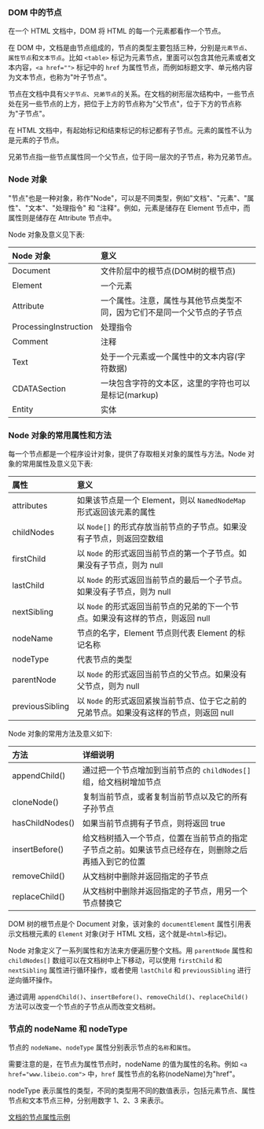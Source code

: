 
### DOM 中的节点

在一个 HTML 文档中，DOM 将 HTML 的每一个元素都看作一个节点。

在 DOM 中，文档是由节点组成的，节点的类型主要包括三种，分别是`元素节点`、`属性节点`和`文本节点`。比如 `<table>` 标记为元素节点，里面可以包含其他元素或者文本内容，`<a href="">` 标记中的 `href` 为属性节点，而例如标题文字、单元格内容为文本节点，也称为"叶子节点"。

节点在文档中具有`父子节点`、`兄弟节点`的关系。在文档的树形层次结构中，一些节点处在另一些节点的上方，把位于上方的节点称为"父节点"，位于下方的节点称为"子节点"。

在 HTML 文档中，有起始标记和结束标记的标记都有子节点。元素的属性不认为是元素的子节点。

兄弟节点指一些节点属性同一个父节点，位于同一层次的子节点，称为兄弟节点。


### Node 对象

"节点"也是一种对象，称作"Node"，可以是不同类型，例如"文档"、"元素"、"属性"、"文本"、"处理指令" 和 "注释"。例如，元素是储存在 Element 节点中，而属性则是储存在 Attribute 节点中。

Node 对象及意义见下表:

| Node 对象  | 意义 |
|:----------|:-----|
| Document  | 文件阶层中的根节点(DOM树的根节点) |
| Element   | 一个元素 |
| Attribute | 一个属性。注意，属性与其他节点类型不同，因为它们不是同一个父节点的子节点 |
| ProcessingInstruction | 处理指令 |
| Comment  | 注释 |
| Text     | 处于一个元素或一个属性中的文本内容(字符数据) |
| CDATASection | 一块包含字符的文本区，这里的字符也可以是标记(markup) |
| Entity  | 实体 |


### Node 对象的常用属性和方法

每一个节点都是一个程序设计对象，提供了存取相关对象的属性与方法。Node 对象的常用属性及意义见下表:

| 属性 | 意义 |
|:----|:-----|
| attributes | 如果该节点是一个 Element，则以 `NamedNodeMap` 形式返回该元素的属性 |
| childNodes | 以 `Node[]` 的形式存放当前节点的子节点。如果没有子节点，则返回空数组 |
| firstChild | 以 `Node` 的形式返回当前节点的第一个子节点。如果没有子节点，则为 null |
| lastChild | 以 `Node` 的形式返回当前节点的最后一个子节点。如果没有子节点，则为 null |
| nextSibling | 以 `Node` 的形式返回当前节点的兄弟的下一个节点。如果没有这样的节点，则返回 null |
| nodeName | 节点的名字，Element 节点则代表 Element 的标记名称 |
| nodeType | 代表节点的类型 |
| parentNode | 以 `Node` 的形式返回当前节点的父节点。如果没有父节点，则为 null |
| previousSibling | 以 `Node` 的形式返回紧挨当前节点、位于它之前的兄弟节点。如果没有这样的节点，则返回 null |

Node 对象的常用方法及意义如下:

| 方法 | 详细说明 |
|:----|:---------|
| appendChild() | 通过把一个节点增加到当前节点的 `childNodes[]` 组，给文档树增加节点 |
| cloneNode()   | 复制当前节点，或者复制当前节点以及它的所有子孙节点 |
| hasChildNodes() | 如果当前节点拥有子节点，则将返回 true |
| insertBefore() | 给文档树插入一个节点，位置在当前节点的指定子节点之前。如果该节点已经存在，则删除之后再插入到它的位置 |
| removeChild() | 从文档树中删除并返回指定的子节点 |
| replaceChild() | 从文档树中删除并返回指定的子节点，用另一个节点替换它 |

DOM 树的根节点是个 Document 对象，该对象的 `documentElement` 属性引用表示文档根元素的 `Element` 对象(对于 HTML 文档，这个就是`<html>`标记)。

Node 对象定义了一系列属性和方法来方便遍历整个文档。用 `parentNode` 属性和 `childNodes[]` 数组可以在文档树中上下移动，可以使用 `firstChild` 和 `nextSibling` 属性进行循环操作，或者使用 `lastChild` 和 `previousSibling` 进行逆向循环操作。

通过调用 `appendChild()`、`insertBefore()`、`removeChild()`、`replaceChild()` 方法可以改变一个节点的子节点从而改变文档树。


### 节点的 nodeName 和 nodeType

节点的 `nodeName`、`nodeType` 属性分别表示节点的`名称`和`属性`。

需要注意的是，在节点为属性节点时，nodeName 的值为属性的名称。例如 `<a href="www.libeio.com">` 中，`href` 属性节点的名称(nodeName)为"href"。

nodeType 表示属性的类型，不同的类型用不同的数值表示，包括元素节点、属性节点和文本节点三种，分别用数字 1、2、3 来表示。

[文档的节点属性示例](t/01_Node.html)
